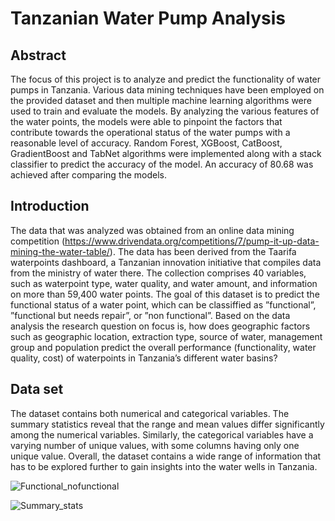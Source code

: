# Tanzanian Water Pump Analysis
## Abstract
The focus of this project is to analyze and predict the functionality of water pumps in Tanzania. Various data mining techniques have been employed on the provided dataset and then multiple  machine learning algorithms were used to train and evaluate the models. By analyzing the various features of the water points, the models were able to pinpoint the factors that contribute towards the operational status of the water pumps with a reasonable level of accuracy. Random Forest, XGBoost, CatBoost, GradientBoost and TabNet algorithms were implemented along with a stack classifier to predict the accuracy of the model. An accuracy of 80.68 was achieved after comparing the models.
## Introduction
The data that was analyzed was obtained from an online data mining competition (https://www.drivendata.org/competitions/7/pump-it-up-data-mining-the-water-table/). The data has been derived from  the Taarifa waterpoints dashboard, a Tanzanian innovation initiative that compiles data from the ministry of water there. The collection comprises 40 variables, such as waterpoint type, water quality, and water amount, and information on more than 59,400 water points. The goal of this dataset is to predict the functional status of a water point, which can be classiffied as ”functional”, ”functional but needs repair”, or ”non functional”. Based on the data analysis the research question on focus is, how does geographic factors such as geographic location, extraction type, source of water, management group and population predict the overall performance (functionality, water quality, cost) of waterpoints in Tanzania’s different water basins?
## Data set
The dataset contains both numerical and categorical variables. The summary statistics reveal that the range and mean values differ significantly among the numerical variables. Similarly, the categorical variables have a varying number of unique values, with some columns having only one unique value. Overall, the dataset contains a wide range of information that has to be explored further to gain insights into the water wells in Tanzania. 

![Functional_nofunctional](https://github.com/user-attachments/assets/6f91edc9-5a68-48ee-a25b-df5157bc2d43)

![Summary_stats](https://github.com/user-attachments/assets/9e8ba06a-133b-47a7-a18d-7a23aeea47ed)
